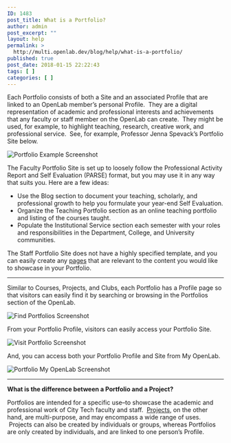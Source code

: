 ```yaml
---
ID: 1483
post_title: What is a Portfolio?
author: admin
post_excerpt: ""
layout: help
permalink: >
  http://multi.openlab.dev/blog/help/what-is-a-portfolio/
published: true
post_date: 2018-01-15 22:22:43
tags: [ ]
categories: [ ]
---
```

Each Portfolio consists of both a Site and an associated Profile that are linked to an OpenLab member’s personal Profile.  They are a digital representation of academic and professional interests and achievements that any faculty or staff member on the OpenLab can create.  They might be used, for example, to highlight teaching, research, creative work, and professional service.  See, for example, Professor Jenna Spevack’s Portfolio Site below.

<img class="alignnone wp-image-45158 size-full" src="https://openlab.citytech.cuny.edu/wp-content/uploads/2013/01/screencapture-profspevack-1507424340454.png" sizes="(max-width: 1200px) 100vw, 1200px" srcset="https://openlab.citytech.cuny.edu/wp-content/uploads/2013/01/screencapture-profspevack-1507424340454.png 1200w, https://openlab.citytech.cuny.edu/wp-content/uploads/2013/01/screencapture-profspevack-1507424340454-300x221.png 300w, https://openlab.citytech.cuny.edu/wp-content/uploads/2013/01/screencapture-profspevack-1507424340454-768x565.png 768w, https://openlab.citytech.cuny.edu/wp-content/uploads/2013/01/screencapture-profspevack-1507424340454-1024x753.png 1024w, https://openlab.citytech.cuny.edu/wp-content/uploads/2013/01/screencapture-profspevack-1507424340454-32x24.png 32w" alt="Portfolio Example Screenshot" />

The Faculty Portfolio Site is set up to loosely follow the Professional Activity Report and Self Evaluation (PARSE) format, but you may use it in any way that suits you. Here are a few ideas:
<ul>
 	<li>Use the Blog section to document your teaching, scholarly, and professional growth to help you formulate your year-end Self Evaluation.</li>
 	<li>Organize the Teaching Portfolio section as an online teaching portfolio and listing of the courses taught.</li>
 	<li>Populate the Institutional Service section each semester with your roles and responsibilities in the Department, College, and University communities.</li>
</ul>
The Staff Portfolio Site does not have a highly specified template, and you can easily create any <a title="Creating pages on your Site" href="https://multi.openlab.dev/blog/help/creating-pages-on-your-site/">pages</a> that are relevant to the content you would like to showcase in your Portfolio.

_____________

Similar to Courses, Projects, and Clubs, each Portfolio has a Profile page so that visitors can easily find it by searching or browsing in the Portfolios section of the OpenLab.

<img class="alignnone wp-image-36728 size-full" src="https://openlab.citytech.cuny.edu/wp-content/uploads/2013/01/WhatIsPortfolio_2_v2.png" sizes="(max-width: 1166px) 100vw, 1166px" srcset="https://openlab.citytech.cuny.edu/wp-content/uploads/2013/01/WhatIsPortfolio_2_v2.png 1166w, https://openlab.citytech.cuny.edu/wp-content/uploads/2013/01/WhatIsPortfolio_2_v2-300x217.png 300w, https://openlab.citytech.cuny.edu/wp-content/uploads/2013/01/WhatIsPortfolio_2_v2-1024x740.png 1024w, https://openlab.citytech.cuny.edu/wp-content/uploads/2013/01/WhatIsPortfolio_2_v2-32x23.png 32w" alt="Find Portfolios Screenshot" />

From your Portfolio Profile, visitors can easily access your Portfolio Site.

<img class="alignnone wp-image-36729 size-full" src="https://openlab.citytech.cuny.edu/wp-content/uploads/2013/01/WhatIsPortfolio_3_v2.png" sizes="(max-width: 1175px) 100vw, 1175px" srcset="https://openlab.citytech.cuny.edu/wp-content/uploads/2013/01/WhatIsPortfolio_3_v2.png 1175w, https://openlab.citytech.cuny.edu/wp-content/uploads/2013/01/WhatIsPortfolio_3_v2-300x146.png 300w, https://openlab.citytech.cuny.edu/wp-content/uploads/2013/01/WhatIsPortfolio_3_v2-1024x498.png 1024w, https://openlab.citytech.cuny.edu/wp-content/uploads/2013/01/WhatIsPortfolio_3_v2-32x16.png 32w" alt="Visit Portfolio Screenshot" />

And, you can access both your Portfolio Profile and Site from My OpenLab.

<img class="alignnone wp-image-36731 size-full" src="https://openlab.citytech.cuny.edu/wp-content/uploads/2013/01/WhatIsPortfolio_4_v2.png" sizes="(max-width: 1178px) 100vw, 1178px" srcset="https://openlab.citytech.cuny.edu/wp-content/uploads/2013/01/WhatIsPortfolio_4_v2.png 1178w, https://openlab.citytech.cuny.edu/wp-content/uploads/2013/01/WhatIsPortfolio_4_v2-300x175.png 300w, https://openlab.citytech.cuny.edu/wp-content/uploads/2013/01/WhatIsPortfolio_4_v2-1024x599.png 1024w, https://openlab.citytech.cuny.edu/wp-content/uploads/2013/01/WhatIsPortfolio_4_v2-32x19.png 32w" alt="Portfolio My OpenLab Screenshot" />

_____________

<strong>What is the difference between a Portfolio and a Project?</strong>

Portfolios are intended for a specific use–to showcase the academic and professional work of City Tech faculty and staff.  <a title="What is a Project on the OpenLab?" href="https://multi.openlab.dev/blog/help/what-is-a-project-on-the-openlab/">Projects</a>, on the other hand, are multi-purpose, and may encompass a wide range of uses.  Projects can also be created by individuals or groups, whereas Portfolios are only created by individuals, and are linked to one person’s Profile.